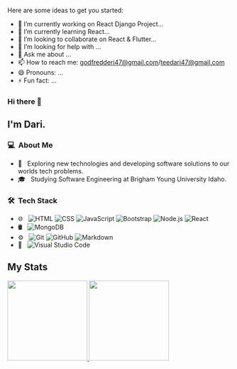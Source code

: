 Here are some ideas to get you started:

- 🔭 I’m currently working on React Django Project...
- 🌱 I’m currently learning React...
- 👯 I’m looking to collaborate on React & Flutter...
- 🤔 I’m looking for help with ...
- 💬 Ask me about ...
- 📫 How to reach me: godfredderi47@gmail.com/teedari47@gmail.com
- 😄 Pronouns: ...
- ⚡ Fun fact: ...

### Hi there 👋

## I'm Dari.

### 💻 &nbsp;About Me 

- 🤔 &nbsp; Exploring new technologies and developing software solutions to our worlds tech problems.
- 🎓 &nbsp; Studying Software Engineering at Brigham Young University Idaho.


### 🛠 &nbsp;Tech Stack

- 🌐 &nbsp;
  ![HTML](https://img.shields.io/badge/-HTML-333333?style=flat&logo=HTML5)
  ![CSS](https://img.shields.io/badge/-CSS-333333?style=flat&logo=CSS3&logoColor=1572B6)
  ![JavaScript](https://img.shields.io/badge/-JavaScript-333333?style=flat&logo=javascript)
  ![Bootstrap](https://img.shields.io/badge/-Bootstrap-333333?style=flat&logo=bootstrap&logoColor=563D7C)
  ![Node.js](https://img.shields.io/badge/-Node.js-333333?style=flat&logo=node.js)
  ![React](https://img.shields.io/badge/-React-333333?style=flat&logo=react)
- 🛢 &nbsp;
  ![MongoDB](https://img.shields.io/badge/-MongoDB-333333?style=flat&logo=mongodb)
- ⚙️ &nbsp;
  ![Git](https://img.shields.io/badge/-Git-333333?style=flat&logo=git)
  ![GitHub](https://img.shields.io/badge/-GitHub-333333?style=flat&logo=github)
  ![Markdown](https://img.shields.io/badge/-Markdown-333333?style=flat&logo=markdown)
- 🔧 &nbsp;
  ![Visual Studio Code](https://img.shields.io/badge/-Visual%20Studio%20Code-333333?style=flat&logo=visual-studio-code&logoColor=007ACC)



## My Stats
<p>
<a href="https://github.com/AVS1508">
  <img height="180em" src="https://github-readme-stats.vercel.app/api?username=teedari&show_icons=true&theme=radical" />
  <img height="180em" src="https://github-readme-stats-eight-theta.vercel.app/api/top-langs/?username=teedari&theme=radical&layout=compact&exclude_lang=java+r" />
</a>
</p>


<!-- ##  🤝🏻 &nbsp;Connect with Me -->

<!--
**cdthomp1/cdthomp1** is a ✨ _special_ ✨ repository because its `README.md` (this file) appears on your GitHub profile.


